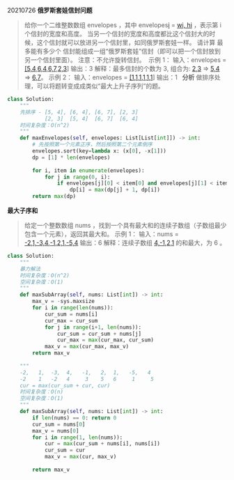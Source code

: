 20210726
**俄罗斯套娃信封问题**
> 给你一个二维整数数组 envelopes ，其中 envelopes[i]() = [wi, hi]() ，表示第 i 个信封的宽度和高度。
> 当另一个信封的宽度和高度都比这个信封大的时候，这个信封就可以放进另一个信封里，如同俄罗斯套娃一样。
> 请计算 最多能有多少个 信封能组成一组“俄罗斯套娃”信封（即可以把一个信封放到另一个信封里面）。
> 注意：不允许旋转信封。 
> 示例 1：
> 输入：envelopes = [\[5,4](),[6,4](),[6,7](),[2,3]()]
> 输出：3
> 解释：最多信封的个数为 3, 组合为: [2,3]() =\> [5,4]() =\> [6,7]()。
> 示例 2：
> 输入：envelopes = [\[1,1](),[1,1](),[1,1]()]
> 输出：1
`
`**分析**
做排序处理，可以将题转变成成类似“最大上升子序列”的题。
```python
class Solution:
    """
    先排序 - [5, 4], [6, 4], [6, 7], [2, 3]
            [2, 3]  [5, 4]  [6, 7]  [6, 4]
    时间复杂度：O(n^2)
    """
    def maxEnvelopes(self, envelopes: List[List[int]]) -> int:
        # 先按照第一个元素正序，然后按照第二个元素倒序
        envelopes.sort(key=lambda x: (x[0], -x[1]))
        dp = [1] * len(envelopes)
        
        for i, item in enumerate(envelopes):
            for j in range(0, i):
                if envelopes[j][0] < item[0] and envelopes[j][1] < item[1]:
                    dp[i] = max(dp[j] + 1, dp[i])
        return max(dp)
```

**最大子序和**
> 给定一个整数数组 nums ，找到一个具有最大和的连续子数组（子数组最少包含一个元素），返回其最大和。
> 示例 1：
> 输入：nums = [-2,1,-3,4,-1,2,1,-5,4]()
> 输出：6
> 解释：连续子数组 [4,-1,2,1]() 的和最大，为 6 。
```python
class Solution:
    """
    暴力解法
    时间复杂度：O(n^2)
    空间复杂度：O(1)
    """
    def maxSubArray(self, nums: List[int]) -> int:
        max_v = -sys.maxsize
        for i in range(len(nums)):
            cur_sum = nums[i]
            cur_max = cur_sum
            for j in range(i+1, len(nums)):
                cur_sum = cur_sum + nums[j]
                cur_max = max(cur_max, cur_sum)
            max_v = max(cur_max, max_v)
        return max_v
                
    """
    -2,   1,  -3,  4,   -1,   2,  1,   -5,   4
    -2    1   -2   4     3    5   6     1     5
    cur = max(cur_sum + cur, cur)
    时间复杂度：O(n)
    空间复杂度：O(1)
    """
    def maxSubArray(self, nums: List[int]) -> int:
        if len(nums) == 0: return 0
        cur_sum = nums[0]
        max_v = nums[0]
        for i in range(1, len(nums)):
            cur = max(cur_sum + nums[i], nums[i])
            cur_sum = cur
            max_v = max(cur, max_v)
            
        return max_v
```

